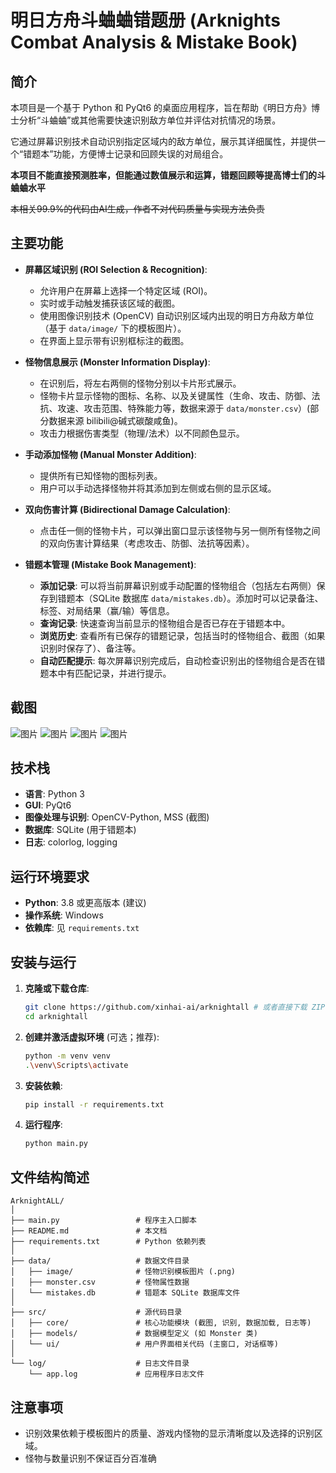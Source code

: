 # 明日方舟斗蛐蛐错题册 (Arknights Combat Analysis & Mistake Book)

## 简介

本项目是一个基于 Python 和 PyQt6 的桌面应用程序，旨在帮助《明日方舟》博士分析“斗蛐蛐”或其他需要快速识别敌方单位并评估对抗情况的场景。

它通过屏幕识别技术自动识别指定区域内的敌方单位，展示其详细属性，并提供一个“错题本”功能，方便博士记录和回顾失误的对局组合。

**本项目不能直接预测胜率，但能通过数值展示和运算，错题回顾等提高博士们的斗蛐蛐水平**

<del> 本相关99.9%的代码由AI生成，作者不对代码质量与实现方法负责</del>

## 主要功能

*   **屏幕区域识别 (ROI Selection & Recognition)**:
    *   允许用户在屏幕上选择一个特定区域 (ROI)。
    *   实时或手动触发捕获该区域的截图。
    *   使用图像识别技术 (OpenCV) 自动识别区域内出现的明日方舟敌方单位（基于 `data/image/` 下的模板图片）。
    *   在界面上显示带有识别框标注的截图。

*   **怪物信息展示 (Monster Information Display)**:
    *   在识别后，将左右两侧的怪物分别以卡片形式展示。
    *   怪物卡片显示怪物的图标、名称、以及关键属性（生命、攻击、防御、法抗、攻速、攻击范围、特殊能力等，数据来源于 `data/monster.csv`）(部分数据来源 bilibili@碱式碳酸咸鱼)。
    *   攻击力根据伤害类型（物理/法术）以不同颜色显示。

*   **手动添加怪物 (Manual Monster Addition)**:
    *   提供所有已知怪物的图标列表。
    *   用户可以手动选择怪物并将其添加到左侧或右侧的显示区域。

*   **双向伤害计算 (Bidirectional Damage Calculation)**:
    *   点击任一侧的怪物卡片，可以弹出窗口显示该怪物与另一侧所有怪物之间的双向伤害计算结果（考虑攻击、防御、法抗等因素）。

*   **错题本管理 (Mistake Book Management)**:
    *   **添加记录**: 可以将当前屏幕识别或手动配置的怪物组合（包括左右两侧）保存到错题本（SQLite 数据库 `data/mistakes.db`）。添加时可以记录备注、标签、对局结果（赢/输）等信息。
    *   **查询记录**: 快速查询当前显示的怪物组合是否已存在于错题本中。
    *   **浏览历史**: 查看所有已保存的错题记录，包括当时的怪物组合、截图（如果识别时保存了）、备注等。
    *   **自动匹配提示**: 每次屏幕识别完成后，自动检查识别出的怪物组合是否在错题本中有匹配记录，并进行提示。

## 截图
![图片](https://github.com/user-attachments/assets/f9b9b9b5-ddd6-4253-bd08-f84f8c8c497d)
![图片](https://github.com/user-attachments/assets/337db46d-b1d8-44f6-b489-e3eb0a7ce84c)
![图片](https://github.com/user-attachments/assets/2bd9e2cf-b217-48c9-abf4-b35459b7b3be)
![图片](https://github.com/user-attachments/assets/1410b333-e3e6-4470-a32a-30b1f5187ddd)


## 技术栈

*   **语言**: Python 3
*   **GUI**: PyQt6
*   **图像处理与识别**: OpenCV-Python, MSS (截图)
*   **数据库**: SQLite (用于错题本)
*   **日志**: colorlog, logging

## 运行环境要求

*   **Python**: 3.8 或更高版本 (建议)
*   **操作系统**: Windows
*   **依赖库**: 见 `requirements.txt`

## 安装与运行
1.  **克隆或下载仓库**:
    ```bash
    git clone https://github.com/xinhai-ai/arknightall # 或者直接下载 ZIP 解压
    cd arknightall
    ```
    
2.  **创建并激活虚拟环境** (可选；推荐):
    ```bash
    python -m venv venv
    .\venv\Scripts\activate
    ```

3.  **安装依赖**:
    ```bash
    pip install -r requirements.txt
    ```

4.  **运行程序**:
    ```bash
    python main.py
    ```

## 文件结构简述

```
ArknightALL/
│
├── main.py                 # 程序主入口脚本
├── README.md               # 本文档
├── requirements.txt        # Python 依赖列表
│
├── data/                   # 数据文件目录
│   ├── image/              # 怪物识别模板图片 (.png)
│   ├── monster.csv         # 怪物属性数据
│   └── mistakes.db         # 错题本 SQLite 数据库文件
│
├── src/                    # 源代码目录
│   ├── core/               # 核心功能模块 (截图, 识别, 数据加载, 日志等)
│   ├── models/             # 数据模型定义 (如 Monster 类)
│   └── ui/                 # 用户界面相关代码 (主窗口, 对话框等)
│
└── log/                    # 日志文件目录
    └── app.log             # 应用程序日志文件
```

## 注意事项

*   识别效果依赖于模板图片的质量、游戏内怪物的显示清晰度以及选择的识别区域。
*   怪物与数量识别不保证百分百准确

